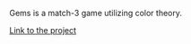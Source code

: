 Gems is a match-3 game utilizing color theory.

[Link to the project](https://jauntyjocularjay.github.io/GemGame/)

